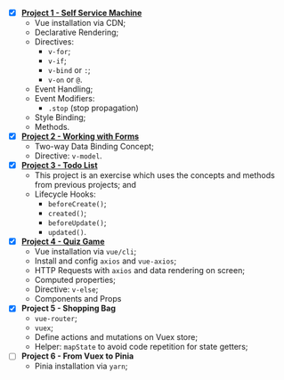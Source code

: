 - [x] [**Project 1 - Self Service Machine**](https://github.com/sucodelarangela/vuejs3-udemy/tree/main/Project%201%20-%20Self%20Service%20Machine)
  - Vue installation via CDN;
  - Declarative Rendering;
  - Directives:
    - `v-for`;
    - `v-if`;
    - `v-bind` or `:`;
    - `v-on` or `@`.
  - Event Handling;
  - Event Modifiers:
    - `.stop` (stop propagation)
  - Style Binding;
  - Methods.
- [x] [**Project 2 - Working with Forms**](https://github.com/sucodelarangela/vuejs3-udemy/tree/main/Project%202%20-%20Working%20With%20Forms)
  - Two-way Data Binding Concept;
  - Directive: `v-model`.
- [x] [**Project 3 - Todo List**](https://github.com/sucodelarangela/vuejs3-udemy/tree/main/Project%203%20-%20Todo%20List)
  - This project is an exercise which uses the concepts and methods from previous projects; and
  - Lifecycle Hooks:
    - `beforeCreate()`;
    - `created()`;
    - `beforeUpdate()`;
    - `updated()`.
- [x] [**Project 4 - Quiz Game**](https://github.com/sucodelarangela/vuejs3-practices/tree/main/project4-quiz-game)
  - Vue installation via `vue/cli`;
  - Install and config `axios` and `vue-axios`;
  - HTTP Requests with `axios` and data rendering on screen;
  - Computed properties;
  - Directive: `v-else`;
  - Components and Props
- [x] **Project 5 - Shopping Bag**
  - `vue-router`;
  - `vuex`;
  - Define actions and mutations on Vuex store;
  - Helper: `mapState` to avoid code repetition for state getters;
- [ ] **Project 6 - From Vuex to Pinia**
  - Pinia installation via `yarn`;
